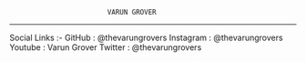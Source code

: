 							VARUN GROVER
-----------------------------------------------------------------------
Social Links :-
	GitHub : @thevarungrovers
	Instagram : @thevarungrovers
	Youtube : Varun Grover
	Twitter : @thevarungrovers

